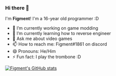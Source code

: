 ### Hi there 👋
I'm **Figment**! I'm a 16-year old programmer :D

- 🔭 I’m currently working on game modding
- 🌱 I’m currently learning how to reverse engineer
- 💬 Ask me about video games
- 📫 How to reach me: Figment#1861 on discord
- 😄 Pronouns: He/Him
- ⚡ Fun fact: I play the trombone :D

[![Figment's GitHub stats](https://github-readme-stats.vercel.app/api?username=figmentboy&theme=vue-dark)](https://github.com/anuraghazra/github-readme-stats)
